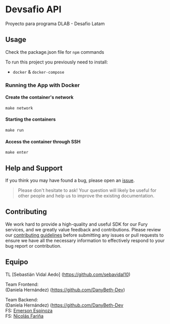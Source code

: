 # Devsafio API

Proyecto para programa DLAB - Desafio Latam

## Usage
Check the package.json file for `npm` commands

To run this project you previously need to install:

- `docker` & `docker-compose`

### Running the App with Docker

#### Create the container's network

```
make network
```

#### Starting the containers

```
make run
```

#### Access the container through SSH

```
make enter
```

## Help and Support

If you think you may have found a bug, please open an [issue](https://github.com/seguelador/nodejs-express-boilerplate/issues).

> Please don't hesitate to ask! Your question will likely be useful for other people and help us to improve the existing documentation.

## Contributing

We work hard to provide a high-quality and useful SDK for our Fury services, and we greatly value feedback and
contributions. Please review
our [contributing guidelines](./CONTRIBUTING.md) before
submitting any issues or pull requests to ensure we have all the necessary information to effectively respond to your
bug report or contribution.

## Equipo  

TL [Sebastián Vidal Aedo] (https://github.com/sebavidal10)  

Team Frontend:  
(Daniela Hernández) (https://github.com/DanyBeth-Dev)  

Team Backend:  
(Daniela Hernández) (https://github.com/DanyBeth-Dev  
FS: [Emerson Espinoza](https://github.com/emersonxinay)  
FS: [Nicolás Fariña](https://github.com/nico-ras)